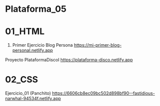# Plataforma_05

# 01_HTML

1. Primer Ejercicio Blog Persona
https://mi-primer-blog-personal.netlify.app

Proyecto PlataformaDiscoI
https://plataforma-disco.netlify.app

# 02_CSS

Ejercicio_01 (Panchito)
https://6606cb8ec09bc502d898bf90--fastidious-narwhal-94534f.netlify.app
